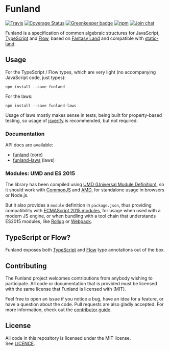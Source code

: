 # Funland

[![Travis](https://img.shields.io/travis/funfix/funland.svg)](https://travis-ci.org/funfix/funland)
[![Coverage Status](https://codecov.io/gh/funfix/funland/coverage.svg?branch=master)](https://codecov.io/gh/funfix/funland?branch=master)
[![Greenkeeper badge](https://badges.greenkeeper.io/funfix/funland.svg)](https://greenkeeper.io/)
[![npm](https://img.shields.io/npm/v/funland.svg)](https://www.npmjs.com/package/funland)
[![Join chat](https://badges.gitter.im/funfix/funfix.svg)](https://gitter.im/funfix/funfix?utm_source=badge&utm_medium=badge&utm_campaign=pr-badge&utm_content=badge)

Funland is a specification of common algebraic structures for JavaScript,
[TypeScript](https://www.typescriptlang.org/) and [Flow](https://flow.org/),
based on [Fantasy Land](https://github.com/fantasyland/fantasy-land)
and compatible with [static-land](https://github.com/rpominov/static-land).

## Usage

For the TypeScript / Flow types, which are very light 
(no accompanying JavaScript code, just types):

```
npm install --save funland
```

For the laws:

```
npm install --save funland-laws
```

Usage of laws mostly makes sense in tests, being built for property-based
testing, so usage of [jsverify](https://github.com/jsverify/jsverify) is
recommended, but not required.

### Documentation

API docs are available:

- [funland](http://funland-js.org/api/core/) (core)
- [funland-laws](http://funland-js.org/api/laws/) (laws)

### Modules: UMD and ES 2015

The library has been compiled using
[UMD (Universal Module Definition)](https://github.com/umdjs/umd),
so it should work with [CommonJS](http://requirejs.org/docs/commonjs.html)
and [AMD](http://requirejs.org/docs/whyamd.html), for standalone usage
in browsers or Node.js.

But it also provides a `module` definition in `package.json`, thus
providing compatibility with
[ECMAScript 2015 modules](https://developer.mozilla.org/en-US/docs/Web/JavaScript/Reference/Statements/import),
for usage when used with a modern JS engine, or when bundling with a
tool chain that understands ES2015 modules,
like [Rollup](https://rollupjs.org/)
or [Webpack](https://webpack.js.org/).

## TypeScript or Flow?

Funland exposes both [TypeScript](https://www.typescriptlang.org/)
and [Flow](https://flow.org/) type annotations out of the box.

## Contributing

The Funland project welcomes contributions from anybody wishing to
participate.  All code or documentation that is provided must be
licensed with the same license that Funland is licensed with (MIT).

Feel free to open an issue if you notice a bug, have an idea for a
feature, or have a question about the code. Pull requests are also
gladly accepted. For more information, check out the
[contributor guide](CONTRIBUTING.md).

## License

All code in this repository is licensed under the MIT license.  
See [LICENCE](./LICENSE).
